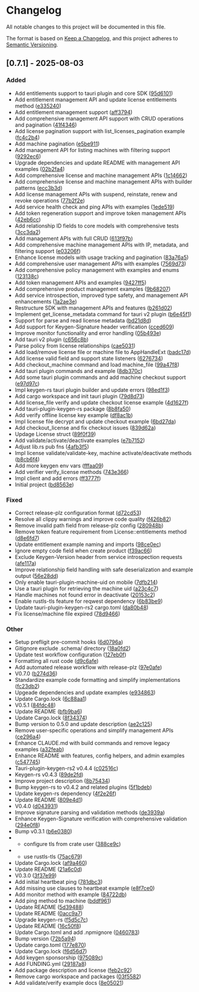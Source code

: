# Changelog
All notable changes to this project will be documented in this file.

The format is based on [Keep a Changelog](https://keepachangelog.com/en/1.0.0/),
and this project adheres to [Semantic Versioning](https://semver.org/spec/v2.0.0.html).
## [0.7.1] - 2025-08-03

### Added

- Add entitlements support to tauri plugin and core SDK ([95d6101](https://github.com/ahonn/keygen-rs/commit/95d61017cb28c0885112ce80d4f78b99e5ebffae))
- Add entitlement management API and update license entitlements method ([e335240](https://github.com/ahonn/keygen-rs/commit/e3352404ebb4020a8f439836a1caa5b7351e5677))
- Add entitlement management support ([aff3794](https://github.com/ahonn/keygen-rs/commit/aff379449bd8255ed24161f8569c8368893643c5))
- Add comprehensive management API support with CRUD operations and pagination ([41f4346](https://github.com/ahonn/keygen-rs/commit/41f4346e5077c812f8d9c825e167f15dbff2b29e))
- Add license pagination support with list_licenses_pagination example ([fc4c2b4](https://github.com/ahonn/keygen-rs/commit/fc4c2b4a4b318bd196c1cbd3b08fca930e2cc1da))
- Add machine pagination ([e5be911](https://github.com/ahonn/keygen-rs/commit/e5be9111d0336aa512b7b28d520689ef13aa1adc))
- Add management API for listing machines with filtering support ([9292ec6](https://github.com/ahonn/keygen-rs/commit/9292ec6712cc25f3f5388bc0d9e678c1c20acf03))
- Upgrade dependencies and update README with management API examples ([02b2fa4](https://github.com/ahonn/keygen-rs/commit/02b2fa48f7b81d2c80bec6b7f56ada4877ce5a77))
- Add comprehensive license and machine management APIs ([1c14662](https://github.com/ahonn/keygen-rs/commit/1c146625fccae47faadb65d064a6301fd3b2760d))
- Add comprehensive license and machine management APIs with builder patterns ([ecc3b3d](https://github.com/ahonn/keygen-rs/commit/ecc3b3da78b61489a6ac958352edd46d3a561d25))
- Add license management APIs with suspend, reinstate, renew and revoke operations ([77b2f2e](https://github.com/ahonn/keygen-rs/commit/77b2f2e40ea8db649416ba08eccbfa14e884e86d))
- Add service health check and ping APIs with examples ([1ede519](https://github.com/ahonn/keygen-rs/commit/1ede51984cc7397296443d930a5a3a68e3335867))
- Add token regeneration support and improve token management APIs ([42eb6cc](https://github.com/ahonn/keygen-rs/commit/42eb6cc2c1f13eee493feef4af56394453cb5722))
- Add relationship ID fields to core models with comprehensive tests ([3cc3da2](https://github.com/ahonn/keygen-rs/commit/3cc3da231cdbeff0a80b46ae3020c5ba38a6941b))
- Add management APIs with full CRUD ([613f97b](https://github.com/ahonn/keygen-rs/commit/613f97bd34da1c287b65c48f72b10d3b62f5f118))
- Add comprehensive machine management APIs with IP, metadata, and filtering support ([e03206f](https://github.com/ahonn/keygen-rs/commit/e03206f8d0bd0903490e5344396c3b60e1d16b44))
- Enhance license models with usage tracking and pagination ([83a76a5](https://github.com/ahonn/keygen-rs/commit/83a76a598200b2f32a2e1f2d85c60e94d94cf683))
- Add comprehensive user management APIs with examples ([7569d73](https://github.com/ahonn/keygen-rs/commit/7569d73f363eff6d7fd2c912d4b77abe07301c8f))
- Add comprehensive policy management with examples and enums ([123138c](https://github.com/ahonn/keygen-rs/commit/123138c1fda753d685e9c999beb04cd964722a25))
- Add token management APIs and examples ([9427ff5](https://github.com/ahonn/keygen-rs/commit/9427ff5846518638c2ef1e93f400abc3b8200190))
- Add comprehensive product management examples ([9b68207](https://github.com/ahonn/keygen-rs/commit/9b68207144bcd34ffa0db4165080f845f4821941))
- Add service introspection, improved type safety, and management API enhancements ([1a2ae3e](https://github.com/ahonn/keygen-rs/commit/1a2ae3e3aa6ad2607cfbdde1522ef83ba31bc5b4))
- Restructure SDK with management APIs and features ([b261d02](https://github.com/ahonn/keygen-rs/commit/b261d02843948e5b38608be304895806efacd4f9))
- Implement get_license_metadata command for tauri v2 plugin ([b6e45f1](https://github.com/ahonn/keygen-rs/commit/b6e45f1a0ba65aac78297f63e86799cbc5182ec0))
- Support for parse and read license metadata ([bd21d8d](https://github.com/ahonn/keygen-rs/commit/bd21d8dc479701d35faea56eb397eca2a001f231))
- Add support for Keygen-Signature header verification ([cced609](https://github.com/ahonn/keygen-rs/commit/cced6095d9499fbf01ce16214f9c986024e0bf3e))
- Improve monitor functionality and error handling ([05b493e](https://github.com/ahonn/keygen-rs/commit/05b493e80ab31c95606d40aa26a8154dc69005e5))
- Add tauri v2 plugin ([c656c8b](https://github.com/ahonn/keygen-rs/commit/c656c8b7efa6f45dd0a722bb7ce757e039651a10))
- Parse policy from license relationships ([cae5031](https://github.com/ahonn/keygen-rs/commit/cae5031a833a70a73a6f4ac17d46573fe7bcecfe))
- Add load/remove license file or machine file to AppHandleExt ([badc17d](https://github.com/ahonn/keygen-rs/commit/badc17d48c3c8166e0c8307500bae134740203f0))
- Add license valid field and support state listeners ([6276734](https://github.com/ahonn/keygen-rs/commit/6276734e7c4b9fa8345be738372c711fdb957034))
- Add checkout_machine command and load machine_file ([99a47f8](https://github.com/ahonn/keygen-rs/commit/99a47f8934e1c6ea3945ff46f43864fa1e9938fc))
- Add tauri plugin commands and example ([8db370c](https://github.com/ahonn/keygen-rs/commit/8db370c5356193fcf9802c851568627acbcb9aa5))
- Add some tauri plugin commands and add machine checkout support ([e97d97c](https://github.com/ahonn/keygen-rs/commit/e97d97c83538c624aef87929600767eec9827f5f))
- Impl keygen-rs tauri plugin builder and update errors ([98ed1f3](https://github.com/ahonn/keygen-rs/commit/98ed1f3d8638aa0862ed33c3efe4576d227c388b))
- Add cargo workspace and init tauri plugin ([79d8d73](https://github.com/ahonn/keygen-rs/commit/79d8d738d3ca65347f51a0aec4026032c10e1277))
- Add license_file verify and update checkout license example ([4d1627f](https://github.com/ahonn/keygen-rs/commit/4d1627f5e23425c812af564400704bb7d403ab67))
- Add tauri-plugin-keygen-rs package ([8b8fa50](https://github.com/ahonn/keygen-rs/commit/8b8fa505a17479746b70e42426496f453f347ed8))
- Add verify offline license key example ([df8ac1b](https://github.com/ahonn/keygen-rs/commit/df8ac1bd069c831a558815b51d27fc74debf2223))
- Impl license file decrypt and update checkout example ([6bd27da](https://github.com/ahonn/keygen-rs/commit/6bd27daf8b37952b099ac6497e647963faa897bd))
- Add checkout_license and fix checkout issues ([839d62a](https://github.com/ahonn/keygen-rs/commit/839d62a3c61b0dee5fede57ad85e58ddf46f323d))
- Updage License struct ([89f0f39](https://github.com/ahonn/keygen-rs/commit/89f0f3952ead8270c36731d185340d10729dc4e0))
- Add validate/activate/deactivate examples ([e7b7152](https://github.com/ahonn/keygen-rs/commit/e7b7152b593f07f2dcb6b7ffada3ec5c6441f984))
- Adjust lib.rs pub fns ([4afb3f5](https://github.com/ahonn/keygen-rs/commit/4afb3f5c619664dc200057f988984c9d532d0710))
- Impl license validate/validate-key, machine activate/deactivate methods ([b8cb6f4](https://github.com/ahonn/keygen-rs/commit/b8cb6f4ab80ee48afc6e5927bb85fd18ddfc4a95))
- Add more keygen env vars ([fffaa09](https://github.com/ahonn/keygen-rs/commit/fffaa09ad4611e0547c4724dacd26fc543e132e0))
- Add verifier verify_license methods ([743e366](https://github.com/ahonn/keygen-rs/commit/743e3666226b39bee56e371d73a4ea80312e1c32))
- Impl client and add errors ([ff3777f](https://github.com/ahonn/keygen-rs/commit/ff3777f6b4500facc7b44b8f8971ec09da0d4f06))
- Initial project ([bd8563e](https://github.com/ahonn/keygen-rs/commit/bd8563eb1b68e1c0cd98cd9f4c57007a7cb76789))

### Fixed

- Correct release-plz configuration format ([d72cd53](https://github.com/ahonn/keygen-rs/commit/d72cd534906f770a459e7ff05d976cd842c1af32))
- Resolve all clippy warnings and improve code quality ([f426b82](https://github.com/ahonn/keygen-rs/commit/f426b820d30d218049075d2d40089047c1370b46))
- Remove invalid path field from release-plz config ([280948b](https://github.com/ahonn/keygen-rs/commit/280948b8013a2ae3aea985d2c72da5313002ba89))
- Remove token feature requirement from License::entitlements method ([d8e6fd7](https://github.com/ahonn/keygen-rs/commit/d8e6fd795b2a024f5eca462ecf81da790af8eb05))
- Update entitlement example naming and imports ([98ce0ec](https://github.com/ahonn/keygen-rs/commit/98ce0ec7d58d6195643ebbe02ad052afe39148d5))
- Ignore empty code field when create product ([f39ac66](https://github.com/ahonn/keygen-rs/commit/f39ac66686f5e6f1e773425a874fa6e75f1373d1))
- Exclude Keygen-Version header from service introspection requests ([afe117a](https://github.com/ahonn/keygen-rs/commit/afe117a65d021920efed584c41d9a7882751f4c0))
- Improve relationship field handling with safe deserialization and example output ([56e28dd](https://github.com/ahonn/keygen-rs/commit/56e28dd2a4a59c8aff5f9ef09dd17fff9fd5cfce))
- Only enable tauri-plugin-machine-uid on mobile ([7dfb214](https://github.com/ahonn/keygen-rs/commit/7dfb2148c8cf02e4637a72b060ad00c5c89f2042))
- Use a tauri plugin for retrieving the machine uid ([a23c4c7](https://github.com/ahonn/keygen-rs/commit/a23c4c70f8980d7b389873130ed0a5faa07e56a9))
- Handle machines not found error in deactivate ([20153c2](https://github.com/ahonn/keygen-rs/commit/20153c27170deb19e6d1991414a82686de9029ae))
- Enable rustls-tls feature for reqwest dependency ([6b83be9](https://github.com/ahonn/keygen-rs/commit/6b83be9a392a2f95d73854ee598062479dd4c1c4))
- Update tauri-plugin-keygen-rs2 cargo.toml ([da80b48](https://github.com/ahonn/keygen-rs/commit/da80b4849898f82a1800956e3ecc61c5d810bb59))
- Fix license/machine file expired ([78d9466](https://github.com/ahonn/keygen-rs/commit/78d9466d32eefe2d9afdd8a471d436e1464bc40c))

### Other

- Setup prefligit pre-commit hooks ([6d0796a](https://github.com/ahonn/keygen-rs/commit/6d0796aceaff7acdd080f0dcc313a5d3fe29d5e4))
- Gitignore exclude .schema/ directory ([18a0fd2](https://github.com/ahonn/keygen-rs/commit/18a0fd24dbdf02086fedf443c053d0d4cbd6f245))
- Update test workflow configuration ([127eb0f](https://github.com/ahonn/keygen-rs/commit/127eb0f1cacaf7321b354414d1b6cc297545f9ea))
- Formatting all rust code ([d9c6afe](https://github.com/ahonn/keygen-rs/commit/d9c6afee87b69762e2dec594fd1347f62ce3f554))
- Add automated release workflow with release-plz ([97e0afe](https://github.com/ahonn/keygen-rs/commit/97e0afea5aee2d189dbc2bfbcfaf6b804ae28d5c))
- V0.7.0 ([b274d36](https://github.com/ahonn/keygen-rs/commit/b274d366b217936223c135c549355d337724a42e))
- Standardize example code formatting and simplify implementations ([fc23db2](https://github.com/ahonn/keygen-rs/commit/fc23db283e725586bcc74a5601cb4d246873e736))
- Upgeade dependencies and update examples ([e934863](https://github.com/ahonn/keygen-rs/commit/e9348637b29191ed2c303649437c548191fd87ac))
- Update Cargo.lock ([6c88aa1](https://github.com/ahonn/keygen-rs/commit/6c88aa12a1c6dd9538bc80ce907c51cf5dc7f73a))
- V0.5.1 ([84fdc48](https://github.com/ahonn/keygen-rs/commit/84fdc48bbade403bf385afb800903ffff050917f))
- Update README ([bfb9ba6](https://github.com/ahonn/keygen-rs/commit/bfb9ba6432d5c6caf1072b25ff7a1a28e0ecc8ad))
- Update Cargo.lock ([8f34374](https://github.com/ahonn/keygen-rs/commit/8f34374cd0a8d2d9280041b33f3edb02077d1915))
- Bump version to 0.5.0 and update description ([ae2c125](https://github.com/ahonn/keygen-rs/commit/ae2c125d4ec86682cb1b07e37001878141f8b3d4))
- Remove user-specific operations and simplify management APIs ([ce296a4](https://github.com/ahonn/keygen-rs/commit/ce296a4482c343c44fb6c994deb7333da0f45848))
- Enhance CLAUDE.md with build commands and remove legacy examples ([a32feab](https://github.com/ahonn/keygen-rs/commit/a32feabbb75d11fd80e3e566267e2840a22e2f31))
- Enhance README with features, config helpers, and admin examples ([c547745](https://github.com/ahonn/keygen-rs/commit/c547745dd917184090657cad3ea53610b2998e51))
- Tauri-plugin-keygen-rs2 v0.4.4 ([c02516c](https://github.com/ahonn/keygen-rs/commit/c02516c0f96095e766b578ce843d2a0f8ef0d9c9))
- Keygen-rs v0.4.3 ([89de2fd](https://github.com/ahonn/keygen-rs/commit/89de2fd612e20a06da1cb579ce51278133cf3926))
- Improve project description ([8b75434](https://github.com/ahonn/keygen-rs/commit/8b754348e5fc325f1eb39b25d18e9fdc443046b0))
- Bump keygen-rs to v0.4.2 and related plugins ([5f1bdeb](https://github.com/ahonn/keygen-rs/commit/5f1bdebc08b4b5e0c7645d80c6ff50c73b1a2f96))
- Update keygen-rs dependency ([4f2e26f](https://github.com/ahonn/keygen-rs/commit/4f2e26f742337948db64cfebe349d370067690c3))
- Update README ([809e4d1](https://github.com/ahonn/keygen-rs/commit/809e4d1ce9cf3db5a9c4cd9add4d4c97284ee557))
- V0.4.0 ([d043931](https://github.com/ahonn/keygen-rs/commit/d04393185c8469babbd1cb61ab5ebe82bc26823c))
- Improve signature parsing and validation methods ([de3939a](https://github.com/ahonn/keygen-rs/commit/de3939ac64727d61f4621a99f12ee91e4fd2eea2))
- Enhance Keygen-Signature verification with comprehensive validation ([294e0f8](https://github.com/ahonn/keygen-rs/commit/294e0f8135aa55ffd4bbf5be83692eac4e787879))
- Bump v0.3.1 ([b6e0380](https://github.com/ahonn/keygen-rs/commit/b6e0380961bb9ba0a7bd70a818012e6a3cdfb1f5))
- - configure tls from crate user ([388ce9c](https://github.com/ahonn/keygen-rs/commit/388ce9c53679b6d2a5d16a92a5129f6919162f1e))
- - use rustls-tls ([75ac679](https://github.com/ahonn/keygen-rs/commit/75ac67948c20bb3afb9bf48a8f77b80988a0401b))
- Update Cargo.lock ([af9a460](https://github.com/ahonn/keygen-rs/commit/af9a4606207f4ad26210f9ab0783d3551f083804))
- Update README ([21a6c0d](https://github.com/ahonn/keygen-rs/commit/21a6c0d73919d9054b68983dc33c7a590eeabe0a))
- V0.3.0 ([3f37e99](https://github.com/ahonn/keygen-rs/commit/3f37e993c8625f3f4d4431a4851ec785629e3d57))
- Add initial heartbeat ping ([781dbc3](https://github.com/ahonn/keygen-rs/commit/781dbc32d4f546661efe735f35b4c1d69d61d4f7))
- Add missing use clauses to heartbeat example ([e8f7ce0](https://github.com/ahonn/keygen-rs/commit/e8f7ce01c80e97e508da0aeb316aa7626321b307))
- Add monitor method with example ([84722db](https://github.com/ahonn/keygen-rs/commit/84722dba69157d43f1a772ee0f6466784ee5af76))
- Add ping method to machine ([bddf961](https://github.com/ahonn/keygen-rs/commit/bddf961956a65ebac290a5e12e6da532783ee6a0))
- Update README ([5d39488](https://github.com/ahonn/keygen-rs/commit/5d394882c8345065f7a597a0c0b5da96d32fdc87))
- Update README ([0acc9a7](https://github.com/ahonn/keygen-rs/commit/0acc9a7a531795292d36856fff5131c0b30ddefe))
- Upgrade keygen-rs ([f5d5c7c](https://github.com/ahonn/keygen-rs/commit/f5d5c7cf691d61d643ce92692ebe50425afe6271))
- Update README ([16c50f8](https://github.com/ahonn/keygen-rs/commit/16c50f8e677241458d09a0b173ec0b8c41c0c7a7))
- Update Cargo.toml and add .npmignore ([0460783](https://github.com/ahonn/keygen-rs/commit/0460783a0dc10759420ad42b9e045b26bf64a9f5))
- Bump version ([72b5a94](https://github.com/ahonn/keygen-rs/commit/72b5a94aaf24b3fe9d55ed4a02b323b9806c5e3e))
- Update cargo.toml ([177e870](https://github.com/ahonn/keygen-rs/commit/177e870a64c2001c845c9f940085f393d08f49d6))
- Update Cargo.lock ([f6d56d7](https://github.com/ahonn/keygen-rs/commit/f6d56d7d97dfcf1b057cb792a0d3a79a9fe0a84b))
- Add keygen sponsorship ([975089c](https://github.com/ahonn/keygen-rs/commit/975089c58adb7ac3f2eb949fad5055b63760a86f))
- Add FUNDING.yml ([29187a8](https://github.com/ahonn/keygen-rs/commit/29187a893b755d61f04097ccbee104a275d4879d))
- Add package description and license ([feb2c92](https://github.com/ahonn/keygen-rs/commit/feb2c92975ccc9bacf67292454fd4627ea25b2e7))
- Remove cargo workspace and packages ([03f5582](https://github.com/ahonn/keygen-rs/commit/03f5582e6f1a9c178cd48d03281cf8140571c0dd))
- Add validate/verify example docs ([8e05021](https://github.com/ahonn/keygen-rs/commit/8e05021c01c155fdcf26f248201eb9021152de08))


